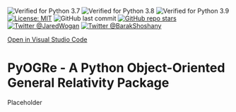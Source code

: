 ![Verified for Python 3.7](https://github.com/JaredWogan/OGRePy/actions/workflows/python37.yml/badge.svg)
![Verified for Python 3.8](https://github.com/JaredWogan/OGRePy/actions/workflows/python38.yml/badge.svg)
![Verified for Python 3.9](https://github.com/JaredWogan/OGRePy/actions/workflows/python39.yml/badge.svg)
[![License: MIT](https://img.shields.io/github/license/JaredWogan/PyOGRe)](https://github.com/JaredWogan/PyOGRe/blob/master/LICENSE)
![GitHub last commit](https://img.shields.io/github/last-commit/JaredWogan/PyOGRe)
[![GitHub repo stars](https://img.shields.io/github/stars/JaredWogan/PyOGRe?style=social)](https://github.com/JaredWogan/PyOGRe)
[![Twitter @JaredWogan](https://img.shields.io/twitter/follow/JaredWogan?style=social)](https://twitter.com/JaredWogan)
[![Twitter @BarakShoshany](https://img.shields.io/twitter/follow/BarakShoshany?style=social)](https://twitter.com/BarakShoshany)


[Open in Visual Studio Code](https://open.vscode.dev/JaredWogan/PyOGRe)

# PyOGRe - A Python Object-Oriented General Relativity Package
Placeholder
